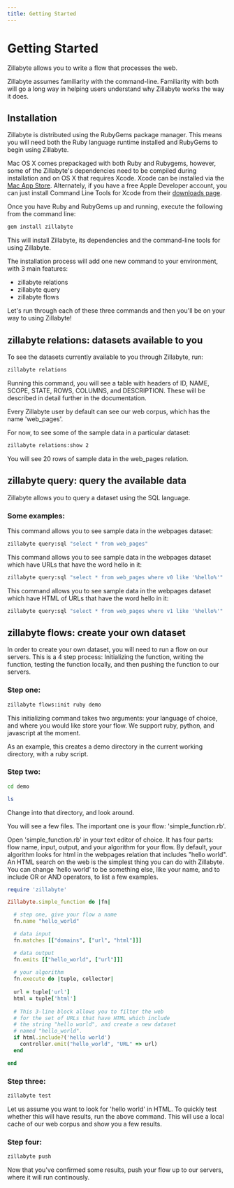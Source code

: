```yaml
---
title: Getting Started
---
```


# Getting Started

Zillabyte allows you to write a flow that processes the web. 

Zillabyte assumes familiarity with the command-line.  Familiarity with both will go a long way in helping users understand why Zillabyte works the way it does.

## Installation

Zillabyte is distributed using the RubyGems package manager. This means you will need both the Ruby language runtime installed and RubyGems to begin using Zillabyte.

Mac OS X comes prepackaged with both Ruby and Rubygems, however, some of the Zillabyte's dependencies need to be compiled during installation and on OS X that requires Xcode. Xcode can be installed via the [Mac App Store](http://itunes.apple.com/us/app/xcode/id497799835?ls=1&mt=12). Alternately, if you have a free Apple Developer account, you can just install Command Line Tools for Xcode from their [downloads page](https://developer.apple.com/downloads/index.action).

Once you have Ruby and RubyGems up and running, execute the following from the command line:

``` bash
gem install zillabyte
```

This will install Zillabyte, its dependencies and the command-line tools for using Zillabyte.

The installation process will add one new command to your environment, with 3 main features:

* zillabyte relations
* zillabyte query
* zillabyte flows

Let's run through each of these three commands and then you'll be on your way to using Zillabyte!

## zillabyte relations: datasets available to you

To see the datasets currently available to you through Zillabyte, run:  

``` bash
zillabyte relations
```

Running this command, you will see a table with headers of ID, NAME, SCOPE, STATE, ROWS, COLUMNS, and DESCRIPTION.  These will be described in detail further in the documentation.

Every Zillabyte user by default can see our web corpus, which has the name 'web_pages'.

For now, to see some of the sample data in a particular dataset:

``` bash
zillabyte relations:show 2
```

You will see 20 rows of sample data in the web_pages relation. 

## zillabyte query: query the available data

Zillabyte allows you to query a dataset using the SQL language.  

### Some examples: 
This command allows you to see sample data in the webpages dataset: 

``` bash
zillabyte query:sql "select * from web_pages"
```

This command allows you to see sample data in the webpages dataset which have URLs that have the word hello in it: 

``` bash
zillabyte query:sql "select * from web_pages where v0 like '%hello%'"
```

This command allows you to see sample data in the webpages dataset which have HTML of URLs that have the word hello in it:

``` bash
zillabyte query:sql "select * from web_pages where v1 like '%hello%'"
```


## zillabyte flows: create your own dataset

In order to create your own dataset, you will need to run a flow on our servers.  This is a 4 step process: Initializing the function, writing the function, testing the function locally, and then pushing the function to our servers. 

### Step one: 

``` bash 
zillabyte flows:init ruby demo
```
This initializing command takes two arguments: your language of choice, and where you would like store your flow.  We support ruby, python, and javascript at the moment.  

As an example, this creates a demo directory in the current working directory, with a ruby script. 

### Step two:

``` bash 
cd demo
``` 

``` bash 
ls
```

Change into that directory, and look around.

You will see a few files.  The important one is your flow: 'simple_function.rb'.

Open 'simple_function.rb' in your text editor of choice.  It has four parts: flow name, input, output, and your algorithm for your flow.  By default, your algorithm looks for html in the webpages relation that includes "hello world".  An HTML search on the web is the simplest thing you can do with Zillabyte.  You can change 'hello world' to be something else, like your name, and to include OR or AND operators, to list a few examples.

```ruby
require 'zillabyte'

Zillabyte.simple_function do |fn| 

  # step one, give your flow a name
  fn.name "hello_world"

  # data input
  fn.matches [["domains", ["url", "html"]]] 

  # data output
  fn.emits [["hello_world", ["url"]]] 
  
  # your algorithm
  fn.execute do |tuple, collector| 
    
  url = tuple['url']
  html = tuple['html'] 
  
  # This 3-line block allows you to filter the web 
  # for the set of URLs that have HTML which include 
  # the string "hello world", and create a new dataset
  # named "hello_world".
  if html.include?('hello world')
    controller.emit("hello_world", "URL" => url)
  end 

end 
```

### Step three: 

```bash 
zillabyte test
```

Let us assume you want to look for 'hello world' in HTML.  To quickly test whether this will have results, run the above command.  This will use a local cache of our web corpus and show you a few results. 

### Step four: 

``` bash
zillabyte push
```

Now that you've confirmed some results, push your flow up to our servers, where it will run continously. 

[HTML5 Boilerplate]: http://html5boilerplate.com/
[SMACSS]: http://smacss.com/
